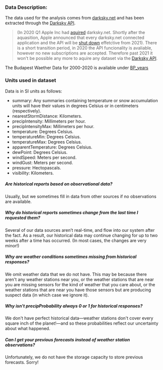 
### Data Description:

The data used for the analysis comes from [darksky.net](https://darksky.net/) and has been extracted through the [Darksky API](https://darksky.net/dev).

> (In 2020 Q1 Apple Inc had [aquired](https://edition.cnn.com/2020/03/31/tech/apple-dark-sky/index.html) darksky.net. Shortly after the aquasition, Apple announced that every darksky.net connected application and the API will be [shut down](https://blog.darksky.net/) effetctive from 2021). There is a short transition period, in 2020 the API funcionality is avaliable, however no new subscriptions are accepted. Therefore past 2021 it won't be possible any more to aquire any dataset via the [Darksky API](https://darksky.net/dev).

The Budapest Waether Data for 2000-2020 is available under [BP_years](https://github.com/xngst/Budapest_idojaras_2000-2020/tree/main/BP_years)


### Units used in dataset
Data is in SI units as follows:

* summary: Any summaries containing temperature or snow accumulation units will have their values in degrees Celsius or in centimeters (respectively).
* nearestStormDistance: Kilometers.
* precipIntensity: Millimeters per hour.
* precipIntensityMax: Millimeters per hour.
* temperature: Degrees Celsius.
* temperatureMin: Degrees Celsius.
* temperatureMax: Degrees Celsius.
* apparentTemperature: Degrees Celsius.
* dewPoint: Degrees Celsius.
* windSpeed: Meters per second.
* windGust: Meters per second.
* pressure: Hectopascals.
* visibility: Kilometers.

##### Are historical reports based on observational data?  
Usually, but we sometimes fill in data from other sources if no observations are available.  

##### Why do historical reports sometimes change from the last time I requested them?  
Several of our data sources aren’t real-time, and flow into our system after the fact. As a result, our historical data may continue changing for up to two weeks after a time has occurred. (In most cases, the changes are very minor!)  

##### Why are weather conditions sometimes missing from historical responses?  
We omit weather data that we do not have. This may be because there aren't any weather stations near you, or the weather stations that are near you are missing sensors for the kind of weather that you care about, or the weather stations that are near you have those sensors but are producing suspect data (in which case we ignore it).  

##### Why isn't precipProbability always 0 or 1 for historical responses?  
We don't have perfect historical data—weather stations don't cover every square inch of the planet!—and so these probabilities reflect our uncertainty about what happened.  

##### Can I get your previous forecasts instead of weather station observations?  
Unfortunately, we do not have the storage capacity to store previous forecasts. Sorry!  

